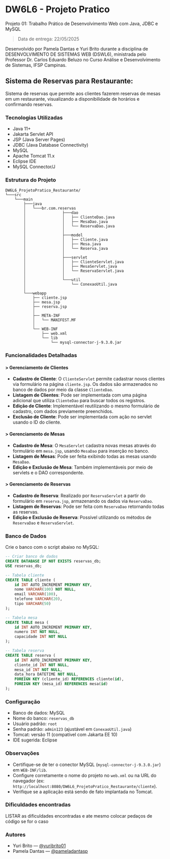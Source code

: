# DW6L6 - Projeto Pratico
Projeto 01: Trabalho Prático de Desenvolvimento Web com Java, JDBC e MySQL

> Data de entrega: 22/05/2025

Desenvolvido por Pamela Dantas e Yuri Brito durante a disciplina de DESENVOLVIMENTO DE SISTEMAS WEB (DSWL6), ministrada pelo Professor Dr. Carlos Eduardo Beluzo no Curso Análise e Desenvolvimento de Sistemas, IFSP Campinas.

## Sistema de Reservas para Restaurante:
Sistema de reservas que permite aos clientes fazerem reservas de mesas em um restaurante, visualizando a disponibilidade de horários e confirmando reservas.

### Tecnologias Utilizadas

- Java 11+
- Jakarta Servlet API
- JSP (Java Server Pages)
- JDBC (Java Database Connectivity)
- MySQL
- Apache Tomcat 11.x
- Eclipse IDE
- MySQL Connector/J

### Estrutura do Projeto

```
DW6L6_ProjetoPratico_Restaurante/
└───src
    └───main
        ├───java
        │   └───br.com.reservas
        │                ├───dao
        │                │   ├── ClienteDao.java
        │                │   ├── MesaDao.java
        │                │   └── ReservaDao.java
        │                │
        │                ├───model
        │                │   ├── Cliente.java
        │                │   ├── Mesa.java
        │                │   └── Reserva.java
        │                │
        │                ├───servlet
        │                │   ├── ClienteServlet.java
        │                │   ├── MesaServlet.java
        │                │   └── ReservaServlet.java
        │                │
        │                └───util
        │                    └── ConexaoUtil.java
        │
        └───webapp
            ├── cliente.jsp
            ├── mesa.jsp
            ├── reserva.jsp
            │
            ├── META-INF
            │   └── MANIFEST.MF
            │
            └── WEB-INF
                ├── web.xml
                └── lib
                    └── mysql-connector-j-9.3.0.jar
```

### Funcionalidades Detalhadas

#### > Gerenciamento de Clientes

- **Cadastro de Cliente**: O `ClienteServlet` permite cadastrar novos clientes via formulário na página `cliente.jsp`. Os dados são armazenados no banco de dados por meio da classe `ClienteDao`.
- **Listagem de Clientes**: Pode ser implementada com uma página adicional que utiliza `ClienteDao` para buscar todos os registros.
- **Edição de Cliente**: Implementável reutilizando o mesmo formulário de cadastro, com dados previamente preenchidos.
- **Exclusão de Cliente**: Pode ser implementada com ação no servlet usando o ID do cliente.

#### > Gerenciamento de Mesas

- **Cadastro de Mesa**: O `MesaServlet` cadastra novas mesas através do formulário em `mesa.jsp`, usando `MesaDao` para inserção no banco.
- **Listagem de Mesas**: Pode ser feita exibindo todas as mesas usando `MesaDao`.
- **Edição e Exclusão de Mesa**: Também implementáveis por meio de servlets e o DAO correspondente.

#### > Gerenciamento de Reservas

- **Cadastro de Reserva**: Realizado por `ReservaServlet` a partir do formulário em `reserva.jsp`, armazenando os dados via `ReservaDao`.
- **Listagem de Reservas**: Pode ser feita com `ReservaDao` retornando todas as reservas.
- **Edição e Exclusão de Reserva**: Possível utilizando os métodos de `ReservaDao` e `ReservaServlet`.

### Banco de Dados

Crie o banco com o script abaixo no MySQL:

```sql
-- Criar banco de dados
CREATE DATABASE IF NOT EXISTS reservas_db;
USE reservas_db;

-- Tabela cliente
CREATE TABLE cliente (
    id INT AUTO_INCREMENT PRIMARY KEY,
    nome VARCHAR(100) NOT NULL,
    email VARCHAR(100),
    telefone VARCHAR(20),
    tipo VARCHAR(50)
);

-- Tabela mesa
CREATE TABLE mesa (
    id INT AUTO_INCREMENT PRIMARY KEY,
    numero INT NOT NULL,
    capacidade INT NOT NULL
);

-- Tabela reserva
CREATE TABLE reserva (
    id INT AUTO_INCREMENT PRIMARY KEY,
    cliente_id INT NOT NULL,
    mesa_id INT NOT NULL,
    data_hora DATETIME NOT NULL,
    FOREIGN KEY (cliente_id) REFERENCES cliente(id),
    FOREIGN KEY (mesa_id) REFERENCES mesa(id)
);


```

### Configuração

- Banco de dados: MySQL
- Nome do banco: `reservas_db`
- Usuário padrão: `root`
- Senha padrão: `admin123` (ajustável em `ConexaoUtil.java`)
- Tomcat: versão 11 (compatível com Jakarta EE 10)
- IDE sugerida: Eclipse

### Observações

- Certifique-se de ter o conector MySQL (`mysql-connector-j-9.3.0.jar`) em `WEB-INF/lib`.
- Configure corretamente o nome do projeto no `web.xml` ou na URL do navegador (ex: `http://localhost:8080/DW6L6_ProjetoPratico_Restaurante/cliente`).
- Verifique se a aplicação está sendo de fato implantada no Tomcat.

### Dificuldades encontradas

LISTAR as dificuldades encontradas e ate mesmo colocar pedaços de código se for o caso

### Autores

- Yuri Brito — [@yuribrito01](https://github.com/yuribrito01)
- Pamela Dantas — [@pameladantasp](https://github.com/pameladantasp)


